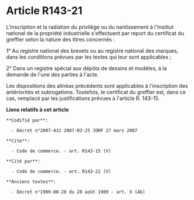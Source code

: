 # Article R143-21

L'inscription et la radiation du privilège ou du nantissement à l'Institut national de la propriété industrielle s'effectuent
par report du certificat du greffier selon la nature des titres concernés :

1° Au registre national des brevets ou au registre national des marques, dans les conditions prévues par les textes qui leur
sont applicables ;

2° Dans un registre spécial aux dépôts de dessins et modèles, à la demande de l'une des parties à l'acte.

Les dispositions des alinéas précédents sont applicables à l'inscription des antériorités et subrogations. Toutefois, le
certificat du greffier est, dans ce cas, remplacé par les justifications prévues à l'article R. 143-15.

**Liens relatifs à cet article**

	**Codifié par**:

	  - Décret n°2007-431 2007-03-25 JORF 27 mars 2007

	**Cite**:

	  - Code de commerce. - art. R143-15 (V)

	**Cité par**:

	  - Code de commerce. - art. R143-22 (V)

	**Anciens textes**:

	  - Décret n°1909-08-28 du 28 août 1909 - art. 9 (Ab)
